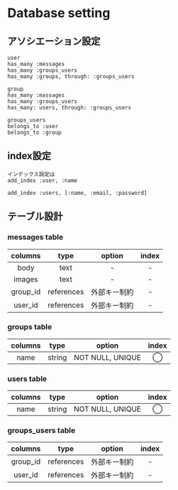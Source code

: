 
# Database setting



## アソシエーション設定

    user  
    has_many :messages  
    has_many :groups_users  
    has_many :groups, through: :groups_users  

    group  
    has_many :massages  
    has_many :groups_users  
    has_many: users, through: :groups_users  

    groups_users  
    belongs_to :user  
    belongs_to :group  



## index設定
    インデックス設定は  
    add_index :user, :name  

    add_index :users, [:name, :email, :password]  


## テーブル設計
### messages table
|columns|type|option|index|
|:-:|:-:|:-:|:-:|
|body|text|-|-|
|images|text|-|-|
|group_id|references|外部キー制約|-|
|user_id|references|外部キー制約|-|


### groups table
|columns|type|option|index|
|:-:|:-:|:-:|:-:|
|name|string|NOT NULL, UNIQUE|◯|

### users table
|columns|type|option|index|
|:-:|:-:|:-:|:-:|
|name|string|NOT NULL, UNIQUE|◯|



### groups_users table
|columns|type|option|index|
|:-:|:-:|:-:|:-:|
|group_id|references|外部キー制約|-|
|user_id|references|外部キー制約|-|

